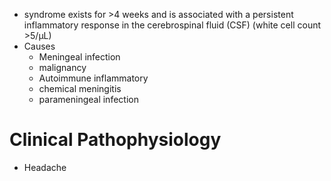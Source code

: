 - syndrome exists for >4 weeks and is associated with a persistent inflammatory response in the cerebrospinal fluid (CSF) (white cell count >5/μL)
- Causes 
	- Meningeal infection 
	- malignancy 
	- Autoimmune inflammatory 
	- chemical meningitis 
	- parameningeal infection 
# Clinical Pathophysiology 
- Headache 